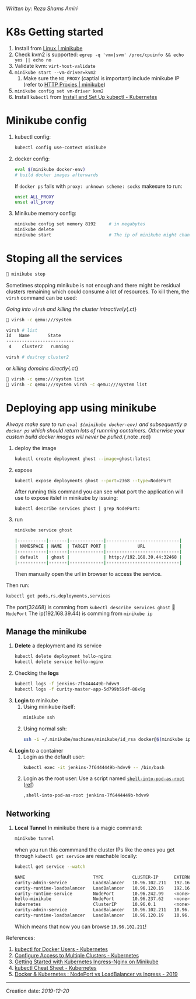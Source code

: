 _Written by: Reza Shams Amiri_
# K8s Getting started

1. Install from [Linux | minikube][LM]
2. Check kvm2 is supported: `egrep -q 'vmx|svm' /proc/cpuinfo && echo yes || echo no`
3. Validate kvm: `virt-host-validate`
4. `minikube start --vm-driver=kvm2`
    1. Make sure the `NO_PROXY` (captial is important) include minikube IP (refer to [HTTP Proxies | minikube][HPM])
5. `minikube config set vm-driver kvm2`
6. Install `kubectl` from [Install and Set Up kubectl - Kubernetes][IASUKK]

# Minikube config
1. kubectl config:
   ``` sh
   kubectl config use-context minikube
   ```
1. docker config:
   ``` sh
   eval $(minikube docker-env)
   # build docker images afterwards
   ```
   If `docker ps` fails with `proxy: unknown scheme: socks` makesure to run:
   ``` sh
   unset ALL_PROXY
   unset all_proxy
   ```

1. Minikube memory config:
   ``` sh
   minikube config set memory 8192     # in megabytes
   minikube delete
   minikube start                      # The ip of minikube might change
   ```
# Stoping all the services

``` sh
 minikube stop
```
Sometimes stopping minikube is not enough and there might be residual clusters remaining which could consume a lot of resources. To kill them, the `virsh` command can be used:

_Going into `virsh` and killing the cluster intractively_{.ct}
``` sh
 virsh -c qemu:///system

virsh # list
Id   Name       State
--------------------------
 4    cluster2   running

virsh # destroy cluster2  
```
or
_killing domains directly_{.ct}
``` sh
 virsh -c qemu:///system list
 virsh -c qemu:///system virsh -c qemu:///system list
``` 
# Deploying app using minikube

_Always make sure to run `eval $(minikube docker-env)` and subsequently a `docker ps` which should return lots of runnning containers. Otherwise your custom build docker images will never be pulled._{.note .red}
1. deploy the image
    ``` sh
    kubectl create deployment ghost --image=ghost:latest
    ```
2. expose
    ``` sh
    kubectl expose deployments ghost --port=2368 --type=NodePort
    ```
    After running this command you can see what port the application will use to expose itslef in minikube by issuing:
    ```
    kubectl describe services ghost | grep NodePort:
    ```
3. run
    ``` sh
    minikube service ghost

    |-----------|-------|-------------|----------------------------|
    | NAMESPACE | NAME  | TARGET PORT |            URL             |
    |-----------|-------|-------------|----------------------------|
    | default   | ghost |             | http://192.168.39.44:32468 |
    |-----------|-------|-------------|----------------------------|
    ```
    Then manually open the url in browser to access the service.

Then run:
``` sh
kubectl get pods,rs,deployments,services
```
The port(32468) is comming from `kubectl describe services ghost`  `NodePort`
The ip(192.168.39.44) is comming from `minikube ip`

## Manage the minikube
1. **Delete** a deployment and its service
    ``` sh
    kubectl delete deployment hello-nginx
    kubectl delete service hello-nginx
    ```
1. Checking the **logs**
   ``` sh
   kubectl logs -f jenkins-7f6444449b-hdvv9
   kubectl logs -f curity-master-app-5d799b59df-86x9g
   ```
1. **Login** to minikube
   1. Using minikube itself:
      ``` sh
      minikube ssh
      ```
   3. Using normal ssh:
      ``` sh
      ssh -i ~/.minikube/machines/minikube/id_rsa docker@$(minikube ip)
      ```      
1. **Login** to a container
   1. Login as the default user:
      ``` sh
      kubectl exec -it jenkins-7f6444449b-hdvv9 -- /bin/bash
      ```
   1. Login as the root user:
      Use a script named [`shell-into-pod-as-root`][MSIPARADEMG] ([ref][STUFFDEIKEI3KKG])
      ``` sh
      ,shell-into-pod-as-root jenkins-7f6444449b-hdvv9
      ```
## Networking
1. **Local Tunnel**
    In minikube there is a magic command:
    ``` sh
    minikube tunnel
    ```
    when you run this commmand the cluster IPs like the ones you get through `kubectl get service` are reachable locally:
    ``` sh
    kubectl get service --watch

    NAME                          TYPE           CLUSTER-IP      EXTERNAL-IP     PORT(S)                         AGE
    curity-admin-service          LoadBalancer   10.96.102.211   192.168.39.48   6749:30614/TCP,6789:30575/TCP   31h
    curity-runtime-loadbalancer   LoadBalancer   10.96.120.19    192.168.39.44   8445:32153/TCP                  81m
    curity-runtime-service        NodePort       10.96.242.99    <none>          6789:32240/TCP,2024:31809/TCP   22m
    hello-minikube                NodePort       10.96.237.62    <none>          8080:30219/TCP                  5d15h
    kubernetes                    ClusterIP      10.96.0.1       <none>          443/TCP                         5d15h
    curity-admin-service          LoadBalancer   10.96.102.211   10.96.102.211,192.168.39.48   6749:30614/TCP,6789:30575/TCP   31h
    curity-runtime-loadbalancer   LoadBalancer   10.96.120.19    10.96.120.19,192.168.39.44    8445:32153/TCP                  85m
    ```
    Which means that now you can browse `10.96.102.211`!

References:
1. [kubectl for Docker Users - Kubernetes][KFDUK]
2. [Configure Access to Multiple Clusters - Kubernetes][CATMCK]
3. [Getting Started with Kubernetes Ingress-Nginx on Minikube][GSWKINOM]
4. [kubectl Cheat Sheet - Kubernetes][KCSK]
5. [Docker & Kubernetes : NodePort vs LoadBalancer vs Ingress - 2019][DKNVLVI2]

* * *
Creation date: _2019-12-20_

[LM]: https://minikube.sigs.k8s.io/docs/start/linux/
[HPM]: https://minikube.sigs.k8s.io/docs/reference/networking/proxy/
[IASUKK]: https://kubernetes.io/docs/tasks/tools/install-kubectl/
[STUFFDEIKEI3KKG]: https://github.com/kubernetes/kubernetes/issues/30656#issuecomment-476872519
[MSIPARADEMG]: https://github.com/existme/MyDotFiles/blob/develop/extras/bin/%2Cshell-into-pod-as-root
[KFDUK]: https://kubernetes.io/docs/reference/kubectl/docker-cli-to-kubectl/
[CATMCK]: https://kubernetes.io/docs/tasks/access-application-cluster/configure-access-multiple-clusters/
[GSWKINOM]: https://medium.com/@awkwardferny/getting-started-with-kubernetes-ingress-nginx-on-minikube-d75e58f52b6c
[KCSK]: https://kubernetes.io/docs/reference/kubectl/cheatsheet/
[DKNVLVI2]: https://www.bogotobogo.com/DevOps/Docker/Docker_Kubernetes_NodePort_vs_LoadBalancer_vs_Ingress.php